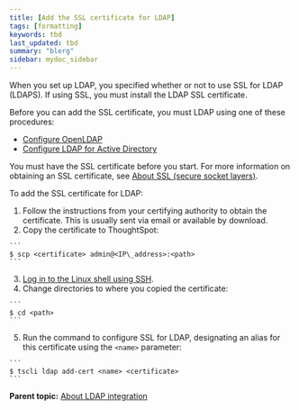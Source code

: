 ```yaml
---
title: [Add the SSL certificate for LDAP]
tags: [formatting]
keywords: tbd
last_updated: tbd
summary: "blerg"
sidebar: mydoc_sidebar
---
```

When you set up LDAP, you specified whether or not to use SSL for LDAP \(LDAPS\). If using SSL, you must install the LDAP SSL certificate.

Before you can add the SSL certificate, you must LDAP using one of these procedures:

-   [Configure OpenLDAP](LDAP_config_openLDAP.html#)
-   [Configure LDAP for Active Directory](LDAP_config_AD.html#)

You must have the SSL certificate before you start. For more information on obtaining an SSL certificate, see [About SSL \(secure socket layers\)](about_SSL.html#).

To add the SSL certificate for LDAP:

1.   Follow the instructions from your certifying authority to obtain the certificate. This is usually sent via email or available by download.
2.   Copy the certificate to ThoughtSpot:

    ```
    $ scp <certificate> admin@<IP\_address>:<path>
    ```

3.   [Log in to the Linux shell using SSH](login_console.html#).
4.   Change directories to where you copied the certificate:

    ```
    $ cd <path>
    ```

5.   Run the command to configure SSL for LDAP, designating an alias for this certificate using the `<name>` parameter:

    ```
    $ tscli ldap add-cert <name> <certificate>
    ```


**Parent topic:** [About LDAP integration](../../admin/setup/about_LDAP.html)
